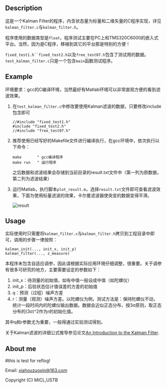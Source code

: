 ## Description

这是一个Kalman Filter的程序，内含状态量为标量和二维矢量的C程序实现，详见`kalman_filter.c`与`kalman_filter.h`。

程序使用的数据类型是`float`，程序测试主要在PC上和TMS320C6000的嵌入式平台。当然，因为是C程序，移植到其它的平台那是特别的方便！

`fixed_test1.h``fixed_test2.h`以及`free_test07.h`包含了测试用的数据。`test_kalman_filter.c`只是一个包含`main`函数测试程序。

## Example

环境要求：gcc的C编译环境，当然最好有Matlab环境可以非常直观方便的看到滤波效果。

1.	在`test_kalman_filter.c`中修改要使用Kalman滤波的数据，只要修改include包含即可

	```
	//#include "fixed_test1.h"
	#include "fixed_test2.h"
	//#include "free_test07.h"
	```

2.	推荐使用已经写好的Makefile文件进行编译执行，在gcc环境中，依次执行以下命令：

	```
	make       " gcc编译程序
	make run   " 运行程序
	```

	之后数据和滤波结果会存储到当前目录的result.txt文件中（第一列为原数据，第二列为滤波结果）

3.	运行Matlab，执行脚本`plot_result.m`，选择`result.txt`文件即可查看滤波效果，下面为使用标量滤波的效果，卡尔曼滤波器使突变的数据变得平滑。

	![result](./result.png)

## Usage

实际使用时只需要将`kalman_filter.c`与`kalman_filter.h`拷贝到工程目录中即可，调用的步骤一律按照：

```
kalman_init(..., init_x, init_p)
kalman_filter(..., z_measure)
```

本程序未包含自适应调参，因此请根据实际应用环境仔细调整，很重要。关于调参有很多可研究的地方，主要需要设定的参数如下：

1.	init_x：待测量的初始值，如有中值一般设成中值（如陀螺仪）
2.	init_p：后验状态估计值误差的方差的初始值
3.	q：预测（过程）噪声方差
4.	r：测量（观测）噪声方差。以陀螺仪为例，测试方法是：保持陀螺仪不动，统计一段时间内的陀螺仪输出数据。数据会近似正态分布，按3σ原则，取正态分布的(3σ)^2作为r的初始化值。

其中q和r参数尤为重要，一般得通过实验测试得到。

关于Kalman滤波的详细公式推导参见论文[An Introduction to the Kalman Filter](http://www.cs.unc.edu/~welch/media/pdf/kalman_intro.pdf).

## About me

#this is test for reflog!

Email: <xiahouzuoxin@163.com>

Copyright (C) MICL,USTB
